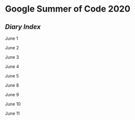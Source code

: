 # Google Summer of Code 2020
## _Diary  Index_

June 1

June 2

June 3

June 4

June 5

June 8

June 9

June 10

June 11
